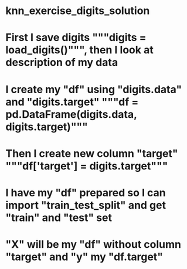 # knn_exercise_digits_solution
# First I save digits """digits = load_digits()""", then I look at description of my data 
# I create my "df" using "digits.data" and "digits.target" """df = pd.DataFrame(digits.data, digits.target)"""
# Then I create new column "target" """df['target'] = digits.target"""
# I have my "df" prepared so I can import "train_test_split" and get "train" and "test" set 
# "X" will be my "df" without column "target" and "y" my "df.target"
